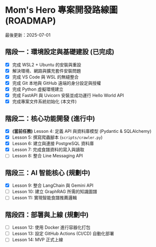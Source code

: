 # Mom's Hero 專案開發路線圖 (ROADMAP)

最後更新：2025-07-01

## 階段一：環境設定與基礎建設 (已完成)
- [x] 完成 WSL2 + Ubuntu 的安裝與重設
- [x] 解決環境、網路與擴充套件安裝問題
- [x] 完成 VS Code 與 WSL 的無縫整合
- [x] 完成 Git 本地與 GitHub 遠端的身分設定與授權
- [x] 完成 Python 虛擬環境建立
- [x] 完成 FastAPI 與 Uvicorn 安裝並成功運行 Hello World API
- [x] 完成專案文件系統初始化 (本文件)

## 階段二：核心功能開發 (進行中)
- [x] **(當前任務)** Lesson 4: 定義 API 與資料庫模型 (Pydantic & SQLAlchemy)
- [X] Lesson 5: 撰寫爬蟲腳本 (`scripts/crawler.py`)
- [X] Lesson 6: 建立與連接 PostgreSQL 資料庫
- [x] Lesson 7: 完成食譜資料的寫入與讀取
- [ ] Lesson 8: 整合 Line Messaging API

## 階段三：AI 智能核心 (規劃中)
- [X] Lesson 9: 整合 LangChain 與 Gemini API
- [ ] Lesson 10: 建立 GraphRAG 所需的知識圖譜
- [ ] Lesson 11: 實現智能食譜推薦邏輯

## 階段四：部署與上線 (規劃中)
- [ ] Lesson 12: 使用 Docker 進行容器化打包
- [ ] Lesson 13: 設定 GitHub Actions (CI/CD) 自動化部署
- [ ] Lesson 14: MVP 正式上線
